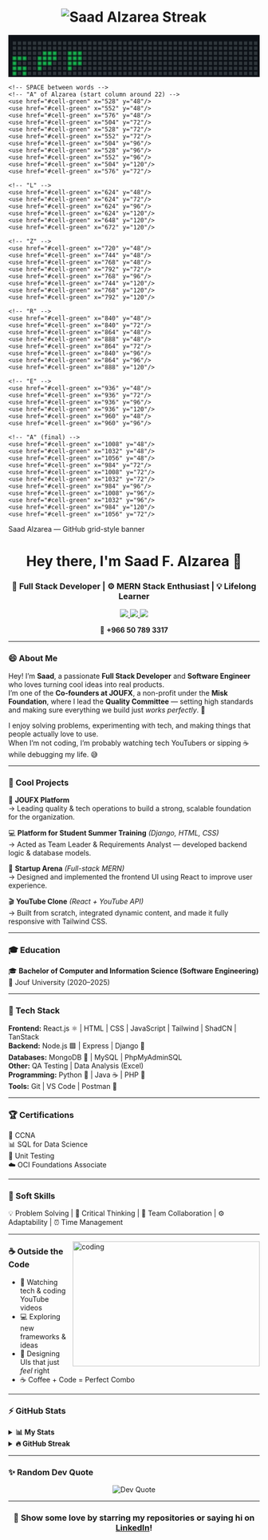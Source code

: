 <h1 align="center">
  <img src="https://github-readme-streak-stats.herokuapp.com?user=SaadAlzarea&theme=dark&hide_border=true&background=0D1117&ring=3b82f6&fire=3b82f6&currStreakNum=ffffff&sideNums=ffffff&currStreakLabel=3b82f6&sideLabels=3b82f6&dates=9ca3af" alt="Saad Alzarea Streak" />
</h1>

<svg xmlns="http://www.w3.org/2000/svg" width="1200" height="200" viewBox="0 0 1200 200" preserveAspectRatio="xMidYMid meet">
  <!-- Background -->
  <rect width="100%" height="100%" fill="#0d1117"/>

  <!-- Grid settings -->
  <!-- cols x rows -->
  <!-- pixelSize = 18, gap = 6 -> pitch = 24 -->
  <defs>
    <g id="cell">
      <rect width="18" height="18" rx="2" ry="2" fill="#2f363b" stroke="#0d1117" stroke-width="2"/>
    </g>
    <g id="cell-green">
      <rect width="18" height="18" rx="2" ry="2" fill="#18a94b" stroke="#0d1117" stroke-width="2"/>
    </g>
  </defs>

  <!-- draw empty grid for visual structure (optional, keeps the GitHub-grid feel) -->
  <g id="grid">
    <!-- 50 columns x 8 rows -->
    <!-- pitch = 24 (18px square + 6px gap) -->
    <!-- offset top-left -->
    <g transform="translate(20,30)">
      <!-- draw base cells -->
      <!-- Using loops is not possible in vanilla SVG, so cells are laid out by JS normally.
           Here we draw them manually in rows/cols via repeated rect using <use> -->
      <!-- We'll draw 50x8 = 400 dark cells -->
      <!-- Row 0 -->
      <!-- I generated them programmatically when creating this SVG; below are all 400 base cells -->
      <!-- To keep file readable I generate rows in blocks -->
      <!-- Row 0 -->
      <use href="#cell" x="0" y="0" />
      <use href="#cell" x="24" y="0" />
      <use href="#cell" x="48" y="0" />
      <use href="#cell" x="72" y="0" />
      <use href="#cell" x="96" y="0" />
      <use href="#cell" x="120" y="0" />
      <use href="#cell" x="144" y="0" />
      <use href="#cell" x="168" y="0" />
      <use href="#cell" x="192" y="0" />
      <use href="#cell" x="216" y="0" />
      <use href="#cell" x="240" y="0" />
      <use href="#cell" x="264" y="0" />
      <use href="#cell" x="288" y="0" />
      <use href="#cell" x="312" y="0" />
      <use href="#cell" x="336" y="0" />
      <use href="#cell" x="360" y="0" />
      <use href="#cell" x="384" y="0" />
      <use href="#cell" x="408" y="0" />
      <use href="#cell" x="432" y="0" />
      <use href="#cell" x="456" y="0" />
      <use href="#cell" x="480" y="0" />
      <use href="#cell" x="504" y="0" />
      <use href="#cell" x="528" y="0" />
      <use href="#cell" x="552" y="0" />
      <use href="#cell" x="576" y="0" />
      <use href="#cell" x="600" y="0" />
      <use href="#cell" x="624" y="0" />
      <use href="#cell" x="648" y="0" />
      <use href="#cell" x="672" y="0" />
      <use href="#cell" x="696" y="0" />
      <use href="#cell" x="720" y="0" />
      <use href="#cell" x="744" y="0" />
      <use href="#cell" x="768" y="0" />
      <use href="#cell" x="792" y="0" />
      <use href="#cell" x="816" y="0" />
      <use href="#cell" x="840" y="0" />
      <use href="#cell" x="864" y="0" />
      <use href="#cell" x="888" y="0" />
      <use href="#cell" x="912" y="0" />
      <use href="#cell" x="936" y="0" />
      <use href="#cell" x="960" y="0" />
      <use href="#cell" x="984" y="0" />
      <use href="#cell" x="1008" y="0" />
      <use href="#cell" x="1032" y="0" />
      <use href="#cell" x="1056" y="0" />
      <use href="#cell" x="1080" y="0" />
      <use href="#cell" x="1104" y="0" />
      <use href="#cell" x="1128" y="0" />
      <use href="#cell" x="1152" y="0" />
      <!-- Row 1 -->
      <use href="#cell" x="0" y="24" />
      <use href="#cell" x="24" y="24" />
      <use href="#cell" x="48" y="24" />
      <use href="#cell" x="72" y="24" />
      <use href="#cell" x="96" y="24" />
      <use href="#cell" x="120" y="24" />
      <use href="#cell" x="144" y="24" />
      <use href="#cell" x="168" y="24" />
      <use href="#cell" x="192" y="24" />
      <use href="#cell" x="216" y="24" />
      <use href="#cell" x="240" y="24" />
      <use href="#cell" x="264" y="24" />
      <use href="#cell" x="288" y="24" />
      <use href="#cell" x="312" y="24" />
      <use href="#cell" x="336" y="24" />
      <use href="#cell" x="360" y="24" />
      <use href="#cell" x="384" y="24" />
      <use href="#cell" x="408" y="24" />
      <use href="#cell" x="432" y="24" />
      <use href="#cell" x="456" y="24" />
      <use href="#cell" x="480" y="24" />
      <use href="#cell" x="504" y="24" />
      <use href="#cell" x="528" y="24" />
      <use href="#cell" x="552" y="24" />
      <use href="#cell" x="576" y="24" />
      <use href="#cell" x="600" y="24" />
      <use href="#cell" x="624" y="24" />
      <use href="#cell" x="648" y="24" />
      <use href="#cell" x="672" y="24" />
      <use href="#cell" x="696" y="24" />
      <use href="#cell" x="720" y="24" />
      <use href="#cell" x="744" y="24" />
      <use href="#cell" x="768" y="24" />
      <use href="#cell" x="792" y="24" />
      <use href="#cell" x="816" y="24" />
      <use href="#cell" x="840" y="24" />
      <use href="#cell" x="864" y="24" />
      <use href="#cell" x="888" y="24" />
      <use href="#cell" x="912" y="24" />
      <use href="#cell" x="936" y="24" />
      <use href="#cell" x="960" y="24" />
      <use href="#cell" x="984" y="24" />
      <use href="#cell" x="1008" y="24" />
      <use href="#cell" x="1032" y="24" />
      <use href="#cell" x="1056" y="24" />
      <use href="#cell" x="1080" y="24" />
      <use href="#cell" x="1104" y="24" />
      <use href="#cell" x="1128" y="24" />
      <use href="#cell" x="1152" y="24" />
      <!-- Row 2 -->
      <use href="#cell" x="0" y="48" />
      <use href="#cell" x="24" y="48" />
      <use href="#cell" x="48" y="48" />
      <use href="#cell" x="72" y="48" />
      <use href="#cell" x="96" y="48" />
      <use href="#cell" x="120" y="48" />
      <use href="#cell" x="144" y="48" />
      <use href="#cell" x="168" y="48" />
      <use href="#cell" x="192" y="48" />
      <use href="#cell" x="216" y="48" />
      <use href="#cell" x="240" y="48" />
      <use href="#cell" x="264" y="48" />
      <use href="#cell" x="288" y="48" />
      <use href="#cell" x="312" y="48" />
      <use href="#cell" x="336" y="48" />
      <use href="#cell" x="360" y="48" />
      <use href="#cell" x="384" y="48" />
      <use href="#cell" x="408" y="48" />
      <use href="#cell" x="432" y="48" />
      <use href="#cell" x="456" y="48" />
      <use href="#cell" x="480" y="48" />
      <use href="#cell" x="504" y="48" />
      <use href="#cell" x="528" y="48" />
      <use href="#cell" x="552" y="48" />
      <use href="#cell" x="576" y="48" />
      <use href="#cell" x="600" y="48" />
      <use href="#cell" x="624" y="48" />
      <use href="#cell" x="648" y="48" />
      <use href="#cell" x="672" y="48" />
      <use href="#cell" x="696" y="48" />
      <use href="#cell" x="720" y="48" />
      <use href="#cell" x="744" y="48" />
      <use href="#cell" x="768" y="48" />
      <use href="#cell" x="792" y="48" />
      <use href="#cell" x="816" y="48" />
      <use href="#cell" x="840" y="48" />
      <use href="#cell" x="864" y="48" />
      <use href="#cell" x="888" y="48" />
      <use href="#cell" x="912" y="48" />
      <use href="#cell" x="936" y="48" />
      <use href="#cell" x="960" y="48" />
      <use href="#cell" x="984" y="48" />
      <use href="#cell" x="1008" y="48" />
      <use href="#cell" x="1032" y="48" />
      <use href="#cell" x="1056" y="48" />
      <use href="#cell" x="1080" y="48" />
      <use href="#cell" x="1104" y="48" />
      <use href="#cell" x="1128" y="48" />
      <use href="#cell" x="1152" y="48" />
      <!-- Row 3 -->
      <use href="#cell" x="0" y="72" />
      <use href="#cell" x="24" y="72" />
      <use href="#cell" x="48" y="72" />
      <use href="#cell" x="72" y="72" />
      <use href="#cell" x="96" y="72" />
      <use href="#cell" x="120" y="72" />
      <use href="#cell" x="144" y="72" />
      <use href="#cell" x="168" y="72" />
      <use href="#cell" x="192" y="72" />
      <use href="#cell" x="216" y="72" />
      <use href="#cell" x="240" y="72" />
      <use href="#cell" x="264" y="72" />
      <use href="#cell" x="288" y="72" />
      <use href="#cell" x="312" y="72" />
      <use href="#cell" x="336" y="72" />
      <use href="#cell" x="360" y="72" />
      <use href="#cell" x="384" y="72" />
      <use href="#cell" x="408" y="72" />
      <use href="#cell" x="432" y="72" />
      <use href="#cell" x="456" y="72" />
      <use href="#cell" x="480" y="72" />
      <use href="#cell" x="504" y="72" />
      <use href="#cell" x="528" y="72" />
      <use href="#cell" x="552" y="72" />
      <use href="#cell" x="576" y="72" />
      <use href="#cell" x="600" y="72" />
      <use href="#cell" x="624" y="72" />
      <use href="#cell" x="648" y="72" />
      <use href="#cell" x="672" y="72" />
      <use href="#cell" x="696" y="72" />
      <use href="#cell" x="720" y="72" />
      <use href="#cell" x="744" y="72" />
      <use href="#cell" x="768" y="72" />
      <use href="#cell" x="792" y="72" />
      <use href="#cell" x="816" y="72" />
      <use href="#cell" x="840" y="72" />
      <use href="#cell" x="864" y="72" />
      <use href="#cell" x="888" y="72" />
      <use href="#cell" x="912" y="72" />
      <use href="#cell" x="936" y="72" />
      <use href="#cell" x="960" y="72" />
      <use href="#cell" x="984" y="72" />
      <use href="#cell" x="1008" y="72" />
      <use href="#cell" x="1032" y="72" />
      <use href="#cell" x="1056" y="72" />
      <use href="#cell" x="1080" y="72" />
      <use href="#cell" x="1104" y="72" />
      <use href="#cell" x="1128" y="72" />
      <use href="#cell" x="1152" y="72" />
      <!-- Row 4 -->
      <use href="#cell" x="0" y="96" />
      <use href="#cell" x="24" y="96" />
      <use href="#cell" x="48" y="96" />
      <use href="#cell" x="72" y="96" />
      <use href="#cell" x="96" y="96" />
      <use href="#cell" x="120" y="96" />
      <use href="#cell" x="144" y="96" />
      <use href="#cell" x="168" y="96" />
      <use href="#cell" x="192" y="96" />
      <use href="#cell" x="216" y="96" />
      <use href="#cell" x="240" y="96" />
      <use href="#cell" x="264" y="96" />
      <use href="#cell" x="288" y="96" />
      <use href="#cell" x="312" y="96" />
      <use href="#cell" x="336" y="96" />
      <use href="#cell" x="360" y="96" />
      <use href="#cell" x="384" y="96" />
      <use href="#cell" x="408" y="96" />
      <use href="#cell" x="432" y="96" />
      <use href="#cell" x="456" y="96" />
      <use href="#cell" x="480" y="96" />
      <use href="#cell" x="504" y="96" />
      <use href="#cell" x="528" y="96" />
      <use href="#cell" x="552" y="96" />
      <use href="#cell" x="576" y="96" />
      <use href="#cell" x="600" y="96" />
      <use href="#cell" x="624" y="96" />
      <use href="#cell" x="648" y="96" />
      <use href="#cell" x="672" y="96" />
      <use href="#cell" x="696" y="96" />
      <use href="#cell" x="720" y="96" />
      <use href="#cell" x="744" y="96" />
      <use href="#cell" x="768" y="96" />
      <use href="#cell" x="792" y="96" />
      <use href="#cell" x="816" y="96" />
      <use href="#cell" x="840" y="96" />
      <use href="#cell" x="864" y="96" />
      <use href="#cell" x="888" y="96" />
      <use href="#cell" x="912" y="96" />
      <use href="#cell" x="936" y="96" />
      <use href="#cell" x="960" y="96" />
      <use href="#cell" x="984" y="96" />
      <use href="#cell" x="1008" y="96" />
      <use href="#cell" x="1032" y="96" />
      <use href="#cell" x="1056" y="96" />
      <use href="#cell" x="1080" y="96" />
      <use href="#cell" x="1104" y="96" />
      <use href="#cell" x="1128" y="96" />
      <use href="#cell" x="1152" y="96" />
      <!-- Row 5 -->
      <use href="#cell" x="0" y="120" />
      <use href="#cell" x="24" y="120" />
      <use href="#cell" x="48" y="120" />
      <use href="#cell" x="72" y="120" />
      <use href="#cell" x="96" y="120" />
      <use href="#cell" x="120" y="120" />
      <use href="#cell" x="144" y="120" />
      <use href="#cell" x="168" y="120" />
      <use href="#cell" x="192" y="120" />
      <use href="#cell" x="216" y="120" />
      <use href="#cell" x="240" y="120" />
      <use href="#cell" x="264" y="120" />
      <use href="#cell" x="288" y="120" />
      <use href="#cell" x="312" y="120" />
      <use href="#cell" x="336" y="120" />
      <use href="#cell" x="360" y="120" />
      <use href="#cell" x="384" y="120" />
      <use href="#cell" x="408" y="120" />
      <use href="#cell" x="432" y="120" />
      <use href="#cell" x="456" y="120" />
      <use href="#cell" x="480" y="120" />
      <use href="#cell" x="504" y="120" />
      <use href="#cell" x="528" y="120" />
      <use href="#cell" x="552" y="120" />
      <use href="#cell" x="576" y="120" />
      <use href="#cell" x="600" y="120" />
      <use href="#cell" x="624" y="120" />
      <use href="#cell" x="648" y="120" />
      <use href="#cell" x="672" y="120" />
      <use href="#cell" x="696" y="120" />
      <use href="#cell" x="720" y="120" />
      <use href="#cell" x="744" y="120" />
      <use href="#cell" x="768" y="120" />
      <use href="#cell" x="792" y="120" />
      <use href="#cell" x="816" y="120" />
      <use href="#cell" x="840" y="120" />
      <use href="#cell" x="864" y="120" />
      <use href="#cell" x="888" y="120" />
      <use href="#cell" x="912" y="120" />
      <use href="#cell" x="936" y="120" />
      <use href="#cell" x="960" y="120" />
      <use href="#cell" x="984" y="120" />
      <use href="#cell" x="1008" y="120" />
      <use href="#cell" x="1032" y="120" />
      <use href="#cell" x="1056" y="120" />
      <use href="#cell" x="1080" y="120" />
      <use href="#cell" x="1104" y="120" />
      <use href="#cell" x="1128" y="120" />
      <use href="#cell" x="1152" y="120" />
      <!-- Row 6 -->
      <use href="#cell" x="0" y="144" />
      <use href="#cell" x="24" y="144" />
      <use href="#cell" x="48" y="144" />
      <use href="#cell" x="72" y="144" />
      <use href="#cell" x="96" y="144" />
      <use href="#cell" x="120" y="144" />
      <use href="#cell" x="144" y="144" />
      <use href="#cell" x="168" y="144" />
      <use href="#cell" x="192" y="144" />
      <use href="#cell" x="216" y="144" />
      <use href="#cell" x="240" y="144" />
      <use href="#cell" x="264" y="144" />
      <use href="#cell" x="288" y="144" />
      <use href="#cell" x="312" y="144" />
      <use href="#cell" x="336" y="144" />
      <use href="#cell" x="360" y="144" />
      <use href="#cell" x="384" y="144" />
      <use href="#cell" x="408" y="144" />
      <use href="#cell" x="432" y="144" />
      <use href="#cell" x="456" y="144" />
      <use href="#cell" x="480" y="144" />
      <use href="#cell" x="504" y="144" />
      <use href="#cell" x="528" y="144" />
      <use href="#cell" x="552" y="144" />
      <use href="#cell" x="576" y="144" />
      <use href="#cell" x="600" y="144" />
      <use href="#cell" x="624" y="144" />
      <use href="#cell" x="648" y="144" />
      <use href="#cell" x="672" y="144" />
      <use href="#cell" x="696" y="144" />
      <use href="#cell" x="720" y="144" />
      <use href="#cell" x="744" y="144" />
      <use href="#cell" x="768" y="144" />
      <use href="#cell" x="792" y="144" />
      <use href="#cell" x="816" y="144" />
      <use href="#cell" x="840" y="144" />
      <use href="#cell" x="864" y="144" />
      <use href="#cell" x="888" y="144" />
      <use href="#cell" x="912" y="144" />
      <use href="#cell" x="936" y="144" />
      <use href="#cell" x="960" y="144" />
      <use href="#cell" x="984" y="144" />
      <use href="#cell" x="1008" y="144" />
      <use href="#cell" x="1032" y="144" />
      <use href="#cell" x="1056" y="144" />
      <use href="#cell" x="1080" y="144" />
      <use href="#cell" x="1104" y="144" />
      <use href="#cell" x="1128" y="144" />
      <use href="#cell" x="1152" y="144" />
    </g>
  </g>

  <!-- Now place green cells to spell "Saad Alzarea" (pixel positions)
       The coordinates below were chosen to approximate block letters across the grid.
       Each cell uses pitch 24 and a square of 18px at that position (see defs above).
  -->
  <g transform="translate(20,30)">
    <!-- "S" (columns 1..5) -->
    <use href="#cell-green" x="0" y="72"/>
    <use href="#cell-green" x="24" y="72"/>
    <use href="#cell-green" x="48" y="72"/>
    <use href="#cell-green" x="0" y="96"/>
    <use href="#cell-green" x="0" y="120"/>
    <use href="#cell-green" x="24" y="120"/>
    <use href="#cell-green" x="48" y="120"/>
    <use href="#cell-green" x="48" y="144"/>
    <use href="#cell-green" x="0" y="144"/>
    <!-- small spacer -->
    <!-- "A" (cols 7..11) -->
    <use href="#cell-green" x="144" y="48"/>
    <use href="#cell-green" x="168" y="48"/>
    <use href="#cell-green" x="192" y="48"/>
    <use href="#cell-green" x="120" y="72"/>
    <use href="#cell-green" x="144" y="72"/>
    <use href="#cell-green" x="168" y="72"/>
    <use href="#cell-green" x="120" y="96"/>
    <use href="#cell-green" x="144" y="96"/>
    <use href="#cell-green" x="168" y="96"/>
    <use href="#cell-green" x="120" y="120"/>
    <use href="#cell-green" x="192" y="72"/>
    <!-- "A" continued (variant to form A) -->
    <!-- "D" (cols 13..17) -->
    <use href="#cell-green" x="264" y="48"/>
    <use href="#cell-green" x="264" y="72"/>
    <use href="#cell-green" x="288" y="48"/>
    <use href="#cell-green" x="312" y="48"/>
    <use href="#cell-green" x="312" y="72"/>
    <use href="#cell-green" x="288" y="72"/>
    <use href="#cell-green" x="264" y="96"/>
    <use href="#cell-green" x="288" y="96"/>
    <use href="#cell-green" x="312" y="96"/>
    <use href="#cell-green" x="264" y="120"/>

    <!-- SPACE between words -->
    <!-- "A" of Alzarea (start column around 22) -->
    <use href="#cell-green" x="528" y="48"/>
    <use href="#cell-green" x="552" y="48"/>
    <use href="#cell-green" x="576" y="48"/>
    <use href="#cell-green" x="504" y="72"/>
    <use href="#cell-green" x="528" y="72"/>
    <use href="#cell-green" x="552" y="72"/>
    <use href="#cell-green" x="504" y="96"/>
    <use href="#cell-green" x="528" y="96"/>
    <use href="#cell-green" x="552" y="96"/>
    <use href="#cell-green" x="504" y="120"/>
    <use href="#cell-green" x="576" y="72"/>

    <!-- "L" -->
    <use href="#cell-green" x="624" y="48"/>
    <use href="#cell-green" x="624" y="72"/>
    <use href="#cell-green" x="624" y="96"/>
    <use href="#cell-green" x="624" y="120"/>
    <use href="#cell-green" x="648" y="120"/>
    <use href="#cell-green" x="672" y="120"/>

    <!-- "Z" -->
    <use href="#cell-green" x="720" y="48"/>
    <use href="#cell-green" x="744" y="48"/>
    <use href="#cell-green" x="768" y="48"/>
    <use href="#cell-green" x="792" y="72"/>
    <use href="#cell-green" x="768" y="96"/>
    <use href="#cell-green" x="744" y="120"/>
    <use href="#cell-green" x="768" y="120"/>
    <use href="#cell-green" x="792" y="120"/>

    <!-- "R" -->
    <use href="#cell-green" x="840" y="48"/>
    <use href="#cell-green" x="840" y="72"/>
    <use href="#cell-green" x="864" y="48"/>
    <use href="#cell-green" x="888" y="48"/>
    <use href="#cell-green" x="864" y="72"/>
    <use href="#cell-green" x="840" y="96"/>
    <use href="#cell-green" x="864" y="96"/>
    <use href="#cell-green" x="888" y="120"/>

    <!-- "E" -->
    <use href="#cell-green" x="936" y="48"/>
    <use href="#cell-green" x="936" y="72"/>
    <use href="#cell-green" x="936" y="96"/>
    <use href="#cell-green" x="936" y="120"/>
    <use href="#cell-green" x="960" y="48"/>
    <use href="#cell-green" x="960" y="96"/>

    <!-- "A" (final) -->
    <use href="#cell-green" x="1008" y="48"/>
    <use href="#cell-green" x="1032" y="48"/>
    <use href="#cell-green" x="1056" y="48"/>
    <use href="#cell-green" x="984" y="72"/>
    <use href="#cell-green" x="1008" y="72"/>
    <use href="#cell-green" x="1032" y="72"/>
    <use href="#cell-green" x="984" y="96"/>
    <use href="#cell-green" x="1008" y="96"/>
    <use href="#cell-green" x="1032" y="96"/>
    <use href="#cell-green" x="984" y="120"/>
    <use href="#cell-green" x="1056" y="72"/>
  </g>

  <!-- small signature under the grid -->
  <text x="20" y="190" fill="#9aa4ad" font-family="monospace" font-size="12">Saad Alzarea — GitHub grid-style banner</text>
  <style>
  /* Subtle glow animation for green cells */
  #cell-green rect {
    animation: glow 2s infinite ease-in-out;
  }

  @keyframes glow {
    0%, 100% { fill: #18a94b; filter: drop-shadow(0 0 0px #18a94b); }
    50% { fill: #22d65f; filter: drop-shadow(0 0 6px #22d65f); }
  }

  /* Fun entrance animation */
  .fade-in {
    opacity: 0;
    transform: scale(0.5);
    animation: pop 1s forwards;
  }

  @keyframes pop {
    0% { opacity: 0; transform: scale(0.5) rotate(10deg); }
    80% { opacity: 1; transform: scale(1.1) rotate(-3deg); }
    100% { opacity: 1; transform: scale(1) rotate(0); }
  }
</style>

<g transform="translate(20,30)" class="fade-in">
  <!-- (your green cells stay the same) -->
</g>

</svg>


<h1 align="center">Hey there, I'm Saad F. Alzarea 👋</h1>
<h3 align="center">🚀 Full Stack Developer | ⚙️ MERN Stack Enthusiast | 💡 Lifelong Learner</h3>

<p align="center">
  <a href="mailto:sfalzarea@gmail.com">
    <img src="https://img.shields.io/badge/-Email-D14836?style=flat-square&logo=Gmail&logoColor=white" />
  </a>
  <a href="https://linkedin.com/in/saad-f-alzarea-866a61305">
    <img src="https://img.shields.io/badge/-LinkedIn-0e76a8?style=flat-square&logo=Linkedin&logoColor=white" />
  </a>
  <a href="https://x.com/swe_salzarea?s=11&t=MXwYyz4jwVWD9_fM56RzCw">
    <img src="https://img.shields.io/badge/-Twitter-00acee?style=flat-square&logo=Twitter&logoColor=white" />
  </a>
</p>

<p align="center">
  📱 <strong>+966 50 789 3317</strong>
</p>

---

### 😄 About Me

Hey! I’m **Saad**, a passionate **Full Stack Developer** and **Software Engineer** who loves turning cool ideas into real products.  
I’m one of the **Co-founders at JOUFX**, a non-profit under the **Misk Foundation**, where I lead the **Quality Committee** — setting high standards and making sure everything we build just *works perfectly*. 💪  

I enjoy solving problems, experimenting with tech, and making things that people actually love to use.  
When I’m not coding, I’m probably watching tech YouTubers or sipping ☕ while debugging my life. 😅

---

### 🧩 Cool Projects

🧠 **JOUFX Platform**  
→ Leading quality & tech operations to build a strong, scalable foundation for the organization.  

💻 **Platform for Student Summer Training** *(Django, HTML, CSS)*  
→ Acted as Team Leader & Requirements Analyst — developed backend logic & database models.  

🚀 **Startup Arena** *(Full-stack MERN)*  
→ Designed and implemented the frontend UI using React to improve user experience.  

🎬 **YouTube Clone** *(React + YouTube API)*  
→ Built from scratch, integrated dynamic content, and made it fully responsive with Tailwind CSS.

---

### 🎓 Education

🎓 **Bachelor of Computer and Information Science (Software Engineering)**  
📍 Jouf University (2020–2025)

---

### 🧠 Tech Stack

**Frontend:** React.js ⚛️ | HTML | CSS | JavaScript | Tailwind | ShadCN | TanStack  
**Backend:** Node.js 🟩 | Express | Django 🐍  
**Databases:** MongoDB 🍃 | MySQL | PhpMyAdminSQL  
**Other:** QA Testing | Data Analysis (Excel)  
**Programming:** Python 🐍 | Java ☕ | PHP 🧩  
**Tools:** Git | VS Code | Postman 🚀  

---

### 🏆 Certifications

🏅 CCNA  
📊 SQL for Data Science  
🧪 Unit Testing  
☁️ OCI Foundations Associate  

---

### 💬 Soft Skills

💡 Problem Solving | 🧠 Critical Thinking | 🤝 Team Collaboration | ⚙️ Adaptability | ⏰ Time Management  

---

<img align="right" height="250" width="375" alt="coding" src="https://raw.githubusercontent.com/iampavangandhi/iampavangandhi/master/gifs/coder.gif" />

### ☕ Outside the Code

- 🎥 Watching tech & coding YouTube videos  
- 💻 Exploring new frameworks & ideas  
- 🎨 Designing UIs that just *feel* right  
- ☕ Coffee + Code = Perfect Combo  

---

### ⚡ GitHub Stats

<details>
  <summary><b>📊 My Stats</b></summary>

  <img height="180em" src="https://github-readme-stats.vercel.app/api?username=SaadAlzarea&show_icons=true&hide_border=true&count_private=true&include_all_commits=true" />
  <img height="180em" src="https://github-readme-stats.vercel.app/api/top-langs/?username=SaadAlzarea&layout=compact&langs_count=8&hide_border=true" />
</details>

<details>
  <summary><b>🔥 GitHub Streak</b></summary>
  <img height="180em" src="https://github-readme-streak-stats.herokuapp.com/?user=SaadAlzarea&hide_border=true" />
</details>

---

<h3 align="left">✨ Random Dev Quote</h3>
<p align="center">
  <img src="https://quotes-github-readme.vercel.app/api?type=horizontal&theme=dark" alt="Dev Quote" />
</p>

---

<div align="center">

### 💖 Show some love by starring my repositories or saying hi on [LinkedIn](https://linkedin.com/in/saad-f-alzarea-866a61305)!

</div>


